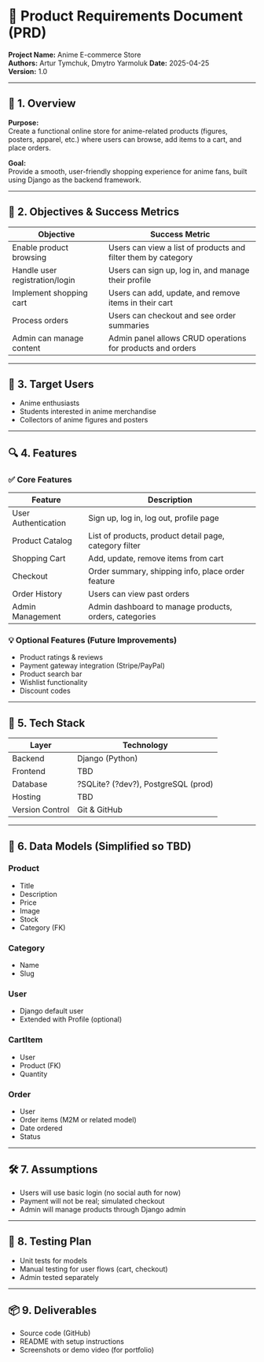 
# 📝 Product Requirements Document (PRD)

**Project Name:** Anime E-commerce Store  
**Authors:** Artur Tymchuk, Dmytro Yarmoluk
**Date:** 2025-04-25  
**Version:** 1.0

---

## 🔖 1. Overview

**Purpose:**  
Create a functional online store for anime-related products (figures, posters, apparel, etc.) where users can browse, add items to a cart, and place orders.

**Goal:**  
Provide a smooth, user-friendly shopping experience for anime fans, built using Django as the backend framework.

---

## 🎯 2. Objectives & Success Metrics

| Objective                        | Success Metric                                                |
|----------------------------------|---------------------------------------------------------------|
| Enable product browsing          | Users can view a list of products and filter them by category |
| Handle user registration/login   | Users can sign up, log in, and manage their profile           |
| Implement shopping cart          | Users can add, update, and remove items in their cart         |
| Process orders                   | Users can checkout and see order summaries                    |
| Admin can manage content         | Admin panel allows CRUD operations for products and orders    |

---

## 👤 3. Target Users

- Anime enthusiasts  
- Students interested in anime merchandise  
- Collectors of anime figures and posters  

---

## 🔍 4. Features

### ✅ Core Features

| Feature             | Description                                           |
|---------------------|-------------------------------------------------------|
| User Authentication | Sign up, log in, log out, profile page               |
| Product Catalog     | List of products, product detail page, category filter |
| Shopping Cart       | Add, update, remove items from cart                  |
| Checkout            | Order summary, shipping info, place order feature    |
| Order History       | Users can view past orders                           |
| Admin Management    | Admin dashboard to manage products, orders, categories|

### 💡 Optional Features (Future Improvements)

- Product ratings & reviews  
- Payment gateway integration (Stripe/PayPal)  
- Product search bar  
- Wishlist functionality  
- Discount codes  

---

## 🧱 5. Tech Stack

| Layer          | Technology                          |
|----------------|-------------------------------------|
| Backend        | Django (Python)                     |
| Frontend       | TBD                                 |
| Database       | ?SQLite? (?dev?), PostgreSQL (prod) |
| Hosting        | TBD                                 |
| Version Control| Git & GitHub                        |

---

## 🧩 6. Data Models (Simplified so TBD)

### Product
- Title  
- Description  
- Price  
- Image  
- Stock  
- Category (FK)  

### Category
- Name  
- Slug  

### User
- Django default user  
- Extended with Profile (optional)  

### CartItem
- User  
- Product (FK)  
- Quantity  

### Order
- User  
- Order items (M2M or related model)  
- Date ordered  
- Status  

---

## 🛠 7. Assumptions

- Users will use basic login (no social auth for now)  
- Payment will not be real; simulated checkout  
- Admin will manage products through Django admin  

---

## 🧪 8. Testing Plan

- Unit tests for models  
- Manual testing for user flows (cart, checkout)  
- Admin tested separately  

---

## 📦 9. Deliverables

- Source code (GitHub)  
- README with setup instructions  
- Screenshots or demo video (for portfolio)
